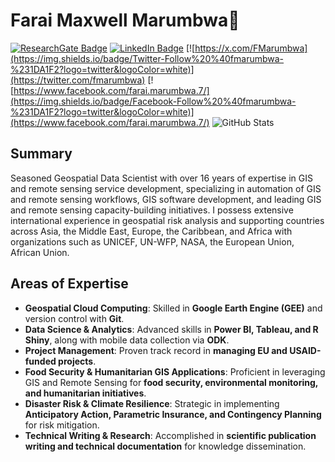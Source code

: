 # Farai Maxwell Marumbwa👋
[![ResearchGate Badge](https://img.shields.io/badge/follow-farai%20marumbwa-00CCBB?style=flat-square&logo=researchgate&logoColor=white)](https://www.researchgate.net/profile/Farai-Marumbwa)
[![LinkedIn Badge](https://img.shields.io/badge/Linkedin-farai%20marumbwa-0A66C2?style=flat-square&logo=linkedin&logoColor=white)](https://www.linkedin.com/in/farai-maxwell-marumbwa-01328529/)
[![https://x.com/FMarumbwa](https://img.shields.io/badge/Twitter-Follow%20%40fmarumbwa-%231DA1F2?logo=twitter&logoColor=white)](https://twitter.com/fmarumbwa)
[![https://www.facebook.com/farai.marumbwa.7/](https://img.shields.io/badge/Facebook-Follow%20%40fmarumbwa-%231DA1F2?logo=twitter&logoColor=white)](https://www.facebook.com/farai.marumbwa.7/)
![GitHub Stats](https://github-readme-stats.vercel.app/api?username=maxmarumbwa&show_icons=true&theme=dark)

## Summary  
Seasoned Geospatial Data Scientist with over 16 years of expertise in GIS and remote sensing service development, specializing in automation of GIS and remote sensing workflows, GIS software development, and leading GIS and remote sensing capacity-building initiatives. I possess extensive international experience in geospatial risk analysis and supporting countries across Asia, the Middle East, Europe, the Caribbean, and Africa with organizations such as UNICEF, UN-WFP, NASA, the European Union, African Union. 


## Areas of Expertise  
- **Geospatial Cloud Computing**: Skilled in **Google Earth Engine (GEE)** and version control with **Git**.  
- **Data Science & Analytics**: Advanced skills in **Power BI, Tableau, and R Shiny**, along with mobile data collection via **ODK**.  
- **Project Management**: Proven track record in **managing EU and USAID-funded projects**.  
- **Food Security & Humanitarian GIS Applications**: Proficient in leveraging GIS and Remote Sensing for **food security, environmental monitoring, and humanitarian initiatives**.  
- **Disaster Risk & Climate Resilience**: Strategic in implementing **Anticipatory Action, Parametric Insurance, and Contingency Planning** for risk mitigation.  
- **Technical Writing & Research**: Accomplished in **scientific publication writing and technical documentation** for knowledge dissemination.  





<!--
**maxmarumbwa/maxmarumbwa** is a ✨ _special_ ✨ repository because its `README.md` (this file) appears on your GitHub profile.

Here are some ideas to get you started:

- 🔭 I’m currently working on ...
- 🌱 I’m currently learning ...
- 👯 I’m looking to collaborate on ...
- 🤔 I’m looking for help with ...
- 💬 Ask me about ...
- 📫 How to reach me: ...
- 😄 Pronouns: ...
- ⚡ Fun fact: ...
-->
